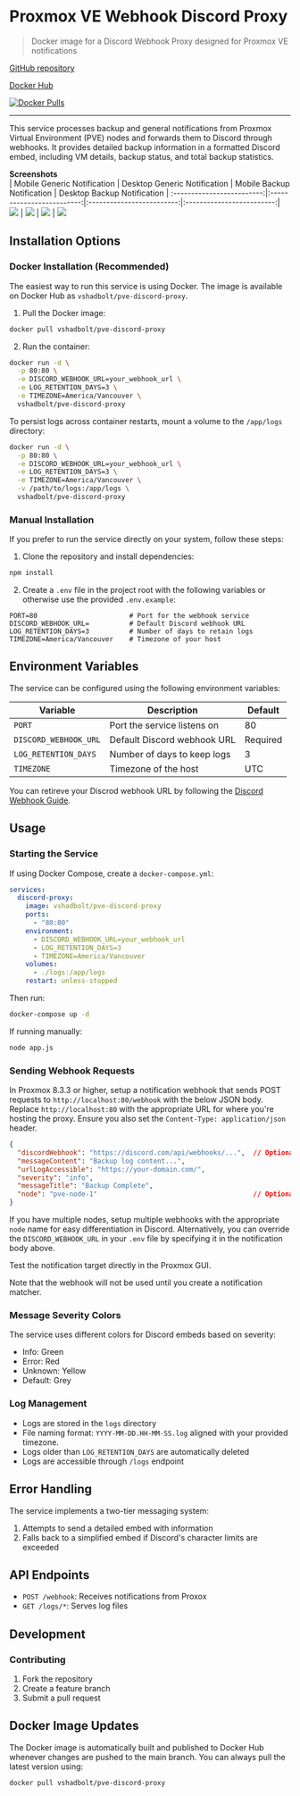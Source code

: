 # Proxmox VE Webhook Discord Proxy

> Docker image for a Discord Webhook Proxy designed for Proxmox VE notifications

[GitHub repository](https://github.com/V-Shadbolt/pve-discord-proxy)

[Docker Hub](https://hub.docker.com/r/vshadbolt/pve-discord-proxy)

[![Docker Pulls](https://img.shields.io/docker/pulls/vshadbolt/pve-discord-proxy.svg?style=for-the-badge)](https://hub.Docker.com/r/vshadbolt/pve-discord-proxy)

---

This service processes backup and general notifications from Proxmox Virtual Environment (PVE) nodes and forwards them to Discord through webhooks. It provides detailed backup information in a formatted Discord embed, including VM details, backup status, and total backup statistics.

**Screenshots**  
| Mobile Generic Notification | Desktop Generic Notification | Mobile Backup Notification | Desktop Backup Notification | 
:-------------------------:|:-------------------------:|:-------------------------:|:-------------------------:|
![](screenshots/mobile-test-notification.png) | ![](screenshots/desktop-test-notification.png) | ![](screenshots/mobile-backup-notification.png) | ![](screenshots/desktop-backup-notification.png)

## Installation Options

### Docker Installation (Recommended)

The easiest way to run this service is using Docker. The image is available on Docker Hub as `vshadbolt/pve-discord-proxy`.

1. Pull the Docker image:
```bash
docker pull vshadbolt/pve-discord-proxy
```

2. Run the container:
```bash
docker run -d \
  -p 80:80 \
  -e DISCORD_WEBHOOK_URL=your_webhook_url \
  -e LOG_RETENTION_DAYS=3 \
  -e TIMEZONE=America/Vancouver \
  vshadbolt/pve-discord-proxy
```

To persist logs across container restarts, mount a volume to the `/app/logs` directory:
```bash
docker run -d \
  -p 80:80 \
  -e DISCORD_WEBHOOK_URL=your_webhook_url \
  -e LOG_RETENTION_DAYS=3 \
  -e TIMEZONE=America/Vancouver \
  -v /path/to/logs:/app/logs \
  vshadbolt/pve-discord-proxy
```

### Manual Installation

If you prefer to run the service directly on your system, follow these steps:

1. Clone the repository and install dependencies:
```bash
npm install
```

2. Create a `.env` file in the project root with the following variables or otherwise use the provided `.env.example`:
```
PORT=80                       # Port for the webhook service
DISCORD_WEBHOOK_URL=          # Default Discord webhook URL
LOG_RETENTION_DAYS=3          # Number of days to retain logs
TIMEZONE=America/Vancouver    # Timezone of your host
```

## Environment Variables

The service can be configured using the following environment variables:

| Variable | Description | Default |
|----------|-------------|---------|
| `PORT` | Port the service listens on | 80 |
| `DISCORD_WEBHOOK_URL` | Default Discord webhook URL | Required |
| `LOG_RETENTION_DAYS` | Number of days to keep logs | 3 |
| `TIMEZONE` | Timezone of the host | UTC |

You can retireve your Discrod webhook URL by following the [Discord Webhook Guide](https://support.discord.com/hc/en-us/articles/228383668-Intro-to-Webhooks).

## Usage

### Starting the Service

If using Docker Compose, create a `docker-compose.yml`:
```yaml
services:
  discord-proxy:
    image: vshadbolt/pve-discord-proxy
    ports:
      - "80:80"
    environment:
      - DISCORD_WEBHOOK_URL=your_webhook_url
      - LOG_RETENTION_DAYS=3
      - TIMEZONE=America/Vancouver
    volumes:
      - ./logs:/app/logs
    restart: unless-stopped
```

Then run:
```bash
docker-compose up -d
```

If running manually:
```bash
node app.js
```

### Sending Webhook Requests

In Proxmox 8.3.3 or higher, setup a notification webhook that sends POST requests to `http://localhost:80/webhook` with the below JSON body. Replace `http://localhost:80` with the appropriate URL for where you're hosting the proxy. Ensure you also set the `Content-Type: application/json` header.

```json
{
  "discordWebhook": "https://discord.com/api/webhooks/...",  // Optional, overrides env variable
  "messageContent": "Backup log content...",
  "urlLogAccessible": "https://your-domain.com/",
  "severity": "info",
  "messageTitle": "Backup Complete",
  "node": "pve-node-1"                                       // Optional, defaults to 'pve'
}
```

If you have multiple nodes, setup multiple webhooks with the appropriate `node` name for easy differentiation in Discord. Alternatively, you can override the `DISCORD_WEBHOOK_URL` in your `.env` file by specifying it in the notification body above.

Test the notification target directly in the Proxmox GUI.

Note that the webhook will not be used until you create a notification matcher.

### Message Severity Colors

The service uses different colors for Discord embeds based on severity:
- Info: Green
- Error: Red
- Unknown: Yellow
- Default: Grey

### Log Management

- Logs are stored in the `logs` directory
- File naming format: `YYYY-MM-DD.HH-MM-SS.log` aligned with your provided timezone.
- Logs older than `LOG_RETENTION_DAYS` are automatically deleted
- Logs are accessible through `/logs` endpoint

## Error Handling

The service implements a two-tier messaging system:
1. Attempts to send a detailed embed with information
2. Falls back to a simplified embed if Discord's character limits are exceeded

## API Endpoints

- `POST /webhook`: Receives notifications from Proxox
- `GET /logs/*`: Serves log files

## Development

### Contributing

1. Fork the repository
2. Create a feature branch
3. Submit a pull request

## Docker Image Updates

The Docker image is automatically built and published to Docker Hub whenever changes are pushed to the main branch. You can always pull the latest version using:

```bash
docker pull vshadbolt/pve-discord-proxy
```
